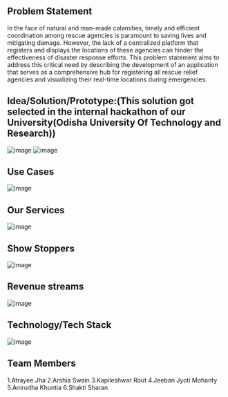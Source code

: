 ## Problem Statement
In the face of natural and man-made calamities, timely and efficient coordination among rescue agencies is paramount to saving lives and mitigating damage. However, the lack of a centralized platform that registers and displays the locations of these agencies can hinder the effectiveness of disaster response efforts. This problem statement aims to address this critical need by describing the development of an application that serves as a comprehensive hub for registering all rescue relief agencies and visualizing their real-time locations during emergencies.


## Idea/Solution/Prototype:(This solution got selected in the internal hackathon of our University(Odisha University Of Technology and Research))

![image](https://github.com/Atrayeej/Sanrakshan/assets/112728345/e6ab3243-7ad4-45c2-a170-130b8143c2d1)
![image](https://github.com/Atrayeej/Sanrakshan/assets/112728345/fae1eae5-d31f-49c6-8890-87672b033547)

## Use Cases
![image](https://github.com/Atrayeej/Sanrakshan/assets/112728345/cdfcec5d-7701-43f3-9aa9-1e2f310a9fd2)
## Our Services
![image](https://github.com/Atrayeej/Sanrakshan/assets/112728345/07854540-de51-420f-92af-1833d6de9150)

## Show Stoppers
![image](https://github.com/Atrayeej/Sanrakshan/assets/112728345/f89b2a1a-4873-4e88-84a6-127a2a8a3fee)

## Revenue streams
![image](https://github.com/Atrayeej/Sanrakshan/assets/112728345/6a752c97-fb2b-474c-841e-734b4ff6053b)
## Technology/Tech Stack
![image](https://github.com/Atrayeej/Sanrakshan/assets/112728345/1185a39e-dc1d-45f2-81f2-d015f3fe8908)
## Team Members
1.Atrayee Jha
2.Arshia Swain 
3.Kapileshwar Rout
4.Jeeban Jyoti Mohanty
5.Anirudha Khuntia
6.Shakti Sharan








